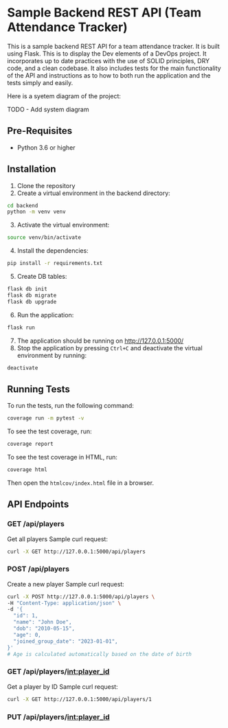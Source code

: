# Sample Backend REST API (Team Attendance Tracker)

This is a sample backend REST API for a team attendance tracker. It is built using Flask. This is to display the Dev elements of a DevOps project. It incorporates up to date practices with the use of SOLID principles, DRY code, and a clean codebase. It also includes tests for the main functionality of the API and instructions as to how to both run the application and the tests simply and easily.

Here is a syetem diagram of the project:

TODO - Add system diagram

## Pre-Requisites
- Python 3.6 or higher

## Installation

1. Clone the repository
2. Create a virtual environment in the backend directory:
```bash
cd backend
python -m venv venv
```
3. Activate the virtual environment:
```bash
source venv/bin/activate
```
4. Install the dependencies:
```bash
pip install -r requirements.txt
```
5. Create DB tables:
```bash
flask db init
flask db migrate
flask db upgrade
```

6. Run the application:
```bash
flask run
```
7. The application should be running on http://127.0.0.1:5000/
8. Stop the application by pressing `Ctrl+C` and deactivate the virtual environment by running:
```bash
deactivate
```

## Running Tests

To run the tests, run the following command:
```bash
coverage run -m pytest -v
```

To see the test coverage, run:
```bash
coverage report
```

To see the test coverage in HTML, run:
```bash
coverage html
```
Then open the `htmlcov/index.html` file in a browser.


## API Endpoints

### GET /api/players

Get all players
Sample curl request:
```bash
curl -X GET http://127.0.0.1:5000/api/players
```

### POST /api/players

Create a new player
Sample curl request:
```bash
curl -X POST http://127.0.0.1:5000/api/players \
-H "Content-Type: application/json" \
-d '{
  "id": 1,
  "name": "John Doe",
  "dob": "2010-05-15",
  "age": 0, 
  "joined_group_date": "2023-01-01",
}'
# Age is calculated automatically based on the date of birth
```

### GET /api/players/<int:player_id>

Get a player by ID
Sample curl request:
```bash
curl -X GET http://127.0.0.1:5000/api/players/1
```

### PUT /api/players/<int:player_id>